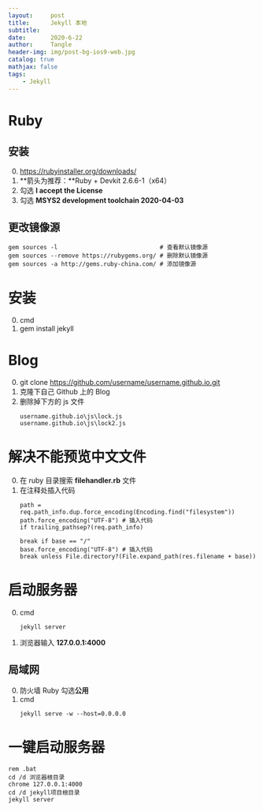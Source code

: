 ```yaml
---
layout:     post
title:      Jekyll 本地
subtitle:   
date:       2020-6-22
author:     Tangle
header-img: img/post-bg-ios9-web.jpg
catalog: true
mathjax: false
tags:
    - Jekyll
---
```


# Ruby

## 安装

0. https://rubyinstaller.org/downloads/
0. **箭头为推荐：**Ruby + Devkit 2.6.6-1（x64）
0. 勾选 **I accept the License**
0. 勾选 **MSYS2 development toolchain 2020-04-03**

## 更改镜像源

```
gem sources -l                             # 查看默认镜像源
gem sources --remove https://rubygems.org/ # 删除默认镜像源
gem sources -a http://gems.ruby-china.com/ # 添加镜像源
```

# 安装

0. cmd
0. gem install jekyll

# Blog

0. git clone https://github.com/username/username.github.io.git
0. 克隆下自己 Github 上的 Blog
0. 删除掉下方的 js 文件
    ```
    username.github.io\js\lock.js
    username.github.io\js\lock2.js
    ```

# 解决不能预览中文文件

0. 在 ruby 目录搜索 **filehandler.rb** 文件
0. 在注释处插入代码
    ```
    path = req.path_info.dup.force_encoding(Encoding.find("filesystem"))
    path.force_encoding("UTF-8") # 插入代码
    if trailing_pathsep?(req.path_info)
    ```
    ```
    break if base == "/"
    base.force_encoding("UTF-8") # 插入代码
    break unless File.directory?(File.expand_path(res.filename + base))
    ```

# 启动服务器

0. cmd
    ```
    jekyll server
    ```
0. 浏览器输入 **127.0.0.1:4000**

## 局域网

0. 防火墙 Ruby 勾选**公用**
0. cmd
    ```shell
    jekyll serve -w --host=0.0.0.0
    ```

# 一键启动服务器

```
rem .bat
cd /d 浏览器根目录
chrome 127.0.0.1:4000
cd /d jekyll项目根目录
jekyll server
```
